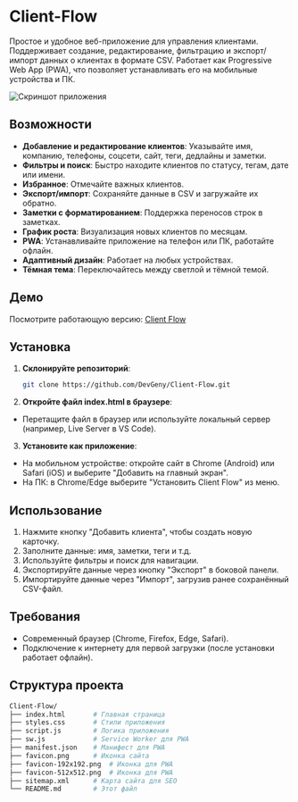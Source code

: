 # Client-Flow

Простое и удобное веб-приложение для управления клиентами. Поддерживает создание, редактирование, фильтрацию и экспорт/импорт данных о клиентах в формате CSV. Работает как Progressive Web App (PWA), что позволяет устанавливать его на мобильные устройства и ПК.

![Скриншот приложения](https://i.ibb.co/WpFcQWnh/2025-03-21-064306.png)

## Возможности
- **Добавление и редактирование клиентов**: Указывайте имя, компанию, телефоны, соцсети, сайт, теги, дедлайны и заметки.
- **Фильтры и поиск**: Быстро находите клиентов по статусу, тегам, дате или имени.
- **Избранное**: Отмечайте важных клиентов.
- **Экспорт/импорт**: Сохраняйте данные в CSV и загружайте их обратно.
- **Заметки с форматированием**: Поддержка переносов строк в заметках.
- **График роста**: Визуализация новых клиентов по месяцам.
- **PWA**: Устанавливайте приложение на телефон или ПК, работайте офлайн.
- **Адаптивный дизайн**: Работает на любых устройствах.
- **Тёмная тема**: Переключайтесь между светлой и тёмной темой.

## Демо
Посмотрите работающую версию: [Client Flow](https://dev-geniy.github.io/Client-Flow/)

## Установка

1. **Склонируйте репозиторий**:
   ```bash
   git clone https://github.com/DevGeny/Client-Flow.git

2. **Откройте файл index.html в браузере**:
- Перетащите файл в браузер или используйте локальный сервер (например, Live Server в VS Code).

3. **Установите как приложение**:
- На мобильном устройстве: откройте сайт в Chrome (Android) или Safari (iOS) и выберите "Добавить на главный экран".
- На ПК: в Chrome/Edge выберите "Установить Client Flow" из меню.

## Использование
1. Нажмите кнопку "Добавить клиента", чтобы создать новую карточку.
2. Заполните данные: имя, заметки, теги и т.д.
3. Используйте фильтры и поиск для навигации.
4. Экспортируйте данные через кнопку "Экспорт" в боковой панели.
5. Импортируйте данные через "Импорт", загрузив ранее сохранённый CSV-файл.

## Требования
- Современный браузер (Chrome, Firefox, Edge, Safari).
- Подключение к интернету для первой загрузки (после установки работает офлайн).

## Структура проекта

   ```bash
Client-Flow/
├── index.html       # Главная страница
├── styles.css       # Стили приложения
├── script.js        # Логика приложения
├── sw.js            # Service Worker для PWA
├── manifest.json    # Манифест для PWA
├── favicon.png      # Иконка сайта
├── favicon-192x192.png  # Иконка для PWA
├── favicon-512x512.png  # Иконка для PWA
├── sitemap.xml      # Карта сайта для SEO
└── README.md        # Этот файл
   ```

